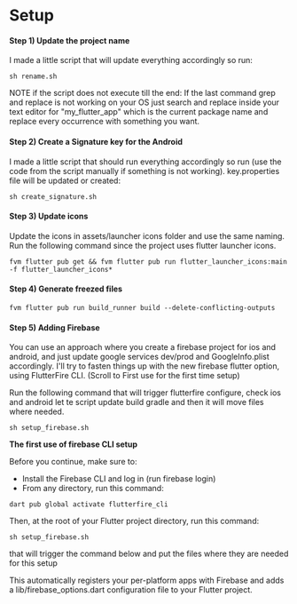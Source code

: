 # Setup

#### Step 1) Update the project name

I made a little script that will update everything accordingly so run:

```
sh rename.sh
```

NOTE if the script does not execute till the end: If the last command grep and replace is not working on your OS just search and replace inside your text editor for "my_flutter_app" which is the current package name and replace every occurrence with something you want.

#### Step 2) Create a Signature key for the Android

I made a little script that should run everything accordingly so run (use the code from the script manually if something is not working). key.properties file will be updated or created:

```
sh create_signature.sh
```

#### Step 3) Update icons

Update the icons in assets/launcher icons folder and use the same naming. Run the following command since the project uses flutter launcher icons.

```
fvm flutter pub get && fvm flutter pub run flutter_launcher_icons:main -f flutter_launcher_icons*
```

#### Step 4) Generate freezed files

```
fvm flutter pub run build_runner build --delete-conflicting-outputs
```

#### Step 5) Adding Firebase

You can use an approach where you create a firebase project for ios and android, and just update google services dev/prod and GoogleInfo.plist accordingly. I'll try to fasten things up with the new firebase flutter option, using FlutterFire CLI. (Scroll to First use for the first time setup)

Run the following command that will trigger flutterfire configure, check ios and android let te script update build gradle and then it will move files where needed.

```
sh setup_firebase.sh
```

**The first use of firebase CLI setup**

Before you continue, make sure to:

* Install the Firebase CLI and log in (run firebase login)
* From any directory, run this command:

```
dart pub global activate flutterfire_cli
```

Then, at the root of your Flutter project directory, run this command:

```
sh setup_firebase.sh
```

that will trigger the command below and put the files where they are needed for this setup

This automatically registers your per-platform apps with Firebase and adds a lib/firebase\_options.dart configuration file to your Flutter project.
